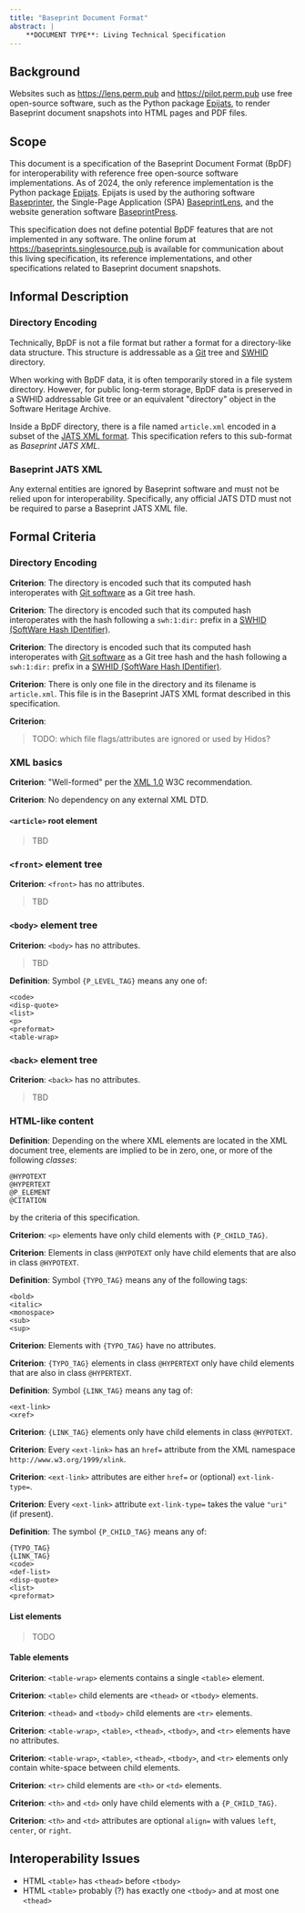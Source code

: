 ```yaml
---
title: "Baseprint Document Format"
abstract: |
    **DOCUMENT TYPE**: Living Technical Specification
---
```


## Background

Websites such as <https://lens.perm.pub> and <https://pilot.perm.pub>
use free open-source software, such as the Python package
[Epijats](https://gitlab.com/perm.pub/epijats),
to render Baseprint document snapshots into HTML pages and PDF files.

Scope
-----

This document is a specification of the Baseprint Document Format (BpDF) for interoperability
with reference free open-source software implementations. As of 2024, the only
reference implementation is the Python package [Epijats](https://gitlab.com/perm.pub/epijats).
Epijats is used by the authoring software
[Baseprinter](https://gitlab.com/perm.pub/baseprinter),
the Single-Page Application (SPA)
[BaseprintLens](https://gitlab.com/perm.pub/baseprintlens),
and the website generation software
[BaseprintPress](https://gitlab.com/perm.pub/baseprintpress).

This specification does not define potential BpDF features that are not implemented in any software.
The online forum at <https://baseprints.singlesource.pub> is available for communication
about this living specification, its reference implementations, and other specifications
related to Baseprint document snapshots.


Informal Description
--------------------

### Directory Encoding

Technically, BpDF is not a file format
but rather a format for a directory-like data structure.
This structure is addressable as
a [Git](https://en.wikipedia.org/wiki/Git) tree and [SWHID](https://swhid.org)
directory.

When working with BpDF data,
it is often temporarily stored in a file system directory.
However, for public long-term storage, BpDF data is preserved in a SWHID addressable Git tree or
an equivalent "directory" object in the Software Heritage Archive.

Inside a BpDF directory, there is a file named `article.xml` encoded in a subset of the
[JATS XML format](../jats.md).
This specification refers to this sub-format as *Baseprint JATS XML*.


### Baseprint JATS XML

Any external entities are ignored by Baseprint software
and must not be relied upon for interoperability.
Specifically, any official JATS DTD must not be required to parse a Baseprint JATS XML
file.


Formal Criteria
---------------

### Directory Encoding

**Criterion**:
The directory is encoded such that its computed hash interoperates with
[Git software](https://en.wikipedia.org/wiki/Git) as a Git tree hash.

**Criterion**:
The directory is encoded such that its computed hash interoperates with
the hash following a `swh:1:dir:` prefix in a
[SWHID (SoftWare Hash IDentifier)](https://www.swhid.org/).

**Criterion**:
The directory is encoded such that its computed hash interoperates with
[Git software](https://en.wikipedia.org/wiki/Git) as a Git tree hash and
the hash following a `swh:1:dir:` prefix in a
[SWHID (SoftWare Hash IDentifier)](https://www.swhid.org/).

**Criterion**:
There is only one file in the directory and its filename is `article.xml`.
This file is in the Baseprint JATS XML format described in this specification.

**Criterion**:

> TODO:
> which file flags/attributes are ignored or used by Hidos?



### XML basics

**Criterion**:
"Well-formed" per the [XML 1.0](https://www.w3.org/TR/REC-xml/) W3C recommendation.

**Criterion**:
No dependency on any external XML DTD.


#### `<article>` root element

> TBD


### `<front>` element tree

**Criterion**:
`<front>` has no attributes.

> TBD


### `<body>` element tree

**Criterion**:
`<body>` has no attributes.


> TBD

**Definition**:
Symbol `{P_LEVEL_TAG}` means any one of:
```
<code>
<disp-quote>
<list>
<p>
<preformat>
<table-wrap>
```


### `<back>` element tree

**Criterion**:
`<back>` has no attributes.

> TBD


### HTML-like content

**Definition**:
Depending on the where XML elements are located in the XML document tree,
elements are implied to be in zero, one, or more of the following *classes*:
```
@HYPOTEXT
@HYPERTEXT
@P_ELEMENT
@CITATION
```
by the criteria of this specification.

**Criterion**:
`<p>` elements have only child elements with `{P_CHILD_TAG}`.


**Criterion**:
Elements in class `@HYPOTEXT` only have child elements that are also in class
`@HYPOTEXT`.

**Definition**:
Symbol `{TYPO_TAG}` means any of the following tags:
```
<bold>
<italic>
<monospace>
<sub>
<sup>
```

**Criterion**:
Elements with `{TYPO_TAG}` have no attributes.

**Criterion**:
`{TYPO_TAG}` elements in class `@HYPERTEXT` only have child elements that are also in
class `@HYPERTEXT`.

**Definition**:
Symbol `{LINK_TAG}` means any tag of:
```
<ext-link>
<xref>
```

**Criterion**:
`{LINK_TAG}` elements only have child elements in class `@HYPOTEXT`.

**Criterion**:
Every `<ext-link>` has an `href=` attribute from the XML namespace
`http://www.w3.org/1999/xlink`.

**Criterion**:
`<ext-link>` attributes are either `href=` or (optional) `ext-link-type=`.

**Criterion**:
Every `<ext-link>` attribute `ext-link-type=` takes the value `"uri"` (if present).

**Definition**:
The symbol `{P_CHILD_TAG}` means any of:
```
{TYPO_TAG}
{LINK_TAG}
<code>
<def-list>
<disp-quote>
<list>
<preformat>
```


#### List elements

> TODO

#### Table elements

**Criterion**:
`<table-wrap>` elements contains a single `<table>` element.

**Criterion**:
`<table>` child elements are `<thead>` or `<tbody>` elements.

**Criterion**:
`<thead>` and `<tbody>` child elements are `<tr>` elements.

**Criterion**:
`<table-wrap>`, `<table>`, `<thead>`, `<tbody>`, and `<tr>` elements have no attributes.

**Criterion**:
`<table-wrap>`, `<table>`, `<thead>`, `<tbody>`, and `<tr>` elements only contain
white-space between child elements.

**Criterion**:
`<tr>` child elements are `<th>` or `<td>` elements.

**Criterion**:
`<th>` and `<td>` only have child elements with a `{P_CHILD_TAG}`.

**Criterion**:
`<th>` and `<td>` attributes are optional `align=` with values `left`, `center`, or `right`.



Interoperability Issues
-----------------------

* HTML `<table>` has `<thead>` before `<tbody>`
* HTML `<table>` probably (?) has exactly one `<tbody>` and at most one `<thead>`


